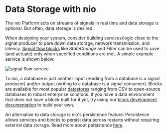 # Data Storage with nio

The nio Platform acts on streams of signals in real time and data storage is optional. But often, data storage is desired.

When designing your system, consider building services/logic close to the signal producer to pare down data storage, network transmission, and latency. [Signal flow blocks](https://blocks.n.io/?category=Signal%20Flow) like _StateChange_ and _Filter_ can be used to save (and actuate) only when specified conditions are met. A simple example service is shown below:

![signal flow service](/img/signal-flow-service.png)

To nio, a database is just another input (reading from a database is a signal producer) and/or output (writing to a database is a signal consumer). Blocks are available for most popular [datastores](https://blocks.n.io/?category=Database) ranging from CSV to open-source databases to robust enterprise solutions. If you have a data environment that does not have a block built for it yet, try using our [block development documentation](/blocks/block-development/README.md) to build your own.

An alternative to data storage is nio's persistence feature. Persistence allows services and blocks to persist data across restarts without requiring external data storage. Read more about persistence [here](/data/persistence.md).
